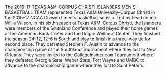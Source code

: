 The 2016–17 TEXAS A&M–CORPUS CHRISTI ISLANDERS MEN'S BASKETBALL TEAM represented Texas A&M University–Corpus Christi in the 2016–17 NCAA Division I men's basketball season. Led by head coach Willis Wilson, in his sixth season at Texas A&M–Corpus Christi, the Islanders were members of the Southland Conference and played their home games at the American Bank Center and the Dugan Wellness Center. They finished the season 24–12, 12–6 in Southland play to finish in a three-way tie for second place. They defeated Stephen F. Austin to advance to the championship game of the Southland Tournament where they lost to New Orleans. They were invited to the CollegeInsider.com Tournament where they defeated Georgia State, Weber State, Fort Wayne and UMBC to advance to the championship game where they lost to Saint Peter's.
